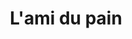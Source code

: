 ---
title: "L'ami du pain"
url: /cherbourg-en-cotentin/lami-du-pain-les-rouges-terres/
shop: boulangerie
---